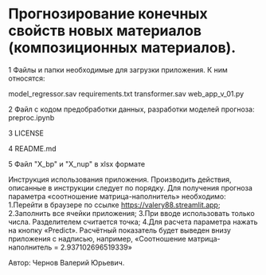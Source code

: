 # Прогнозирование конечных свойств новых материалов (композиционных материалов). 




1 Файлы и папки необходимые для загрузки приложения. К ним относятся:

  model_regressor.sav
  requirements.txt
  transformer.sav
  web_app_v_01.py
  
2 Файл с кодом предобработки данных, разработки моделей прогноза: preproc.ipynb

3 LICENSE

4 README.md

5 Файл "X_bp" и "X_nup" в xlsx формате



Инструкция использования приложения. 
Производить действия, описанные в инструкции следует по порядку. Для получения прогноза параметра «соотношение матрица-наполнитель» необходимо:
1.Перейти в браузере по ссылке https://valery88.streamlit.app;
2.Заполнить все ячейки приложения;
3.При вводе использовать только числа. Разделителем считается точка;
4.Для расчета параметра нажать на кнопку «Predict». Расчётный показатель будет выведен внизу приложения с надписью, например, «Соотношение матрица-наполнитель = 2.937102696519339»

Автор: Чернов Валерий Юрьевич.
